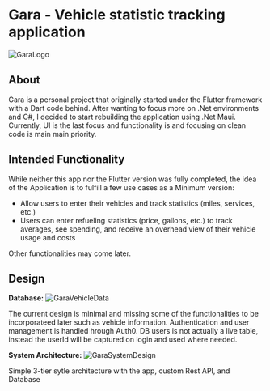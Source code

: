 # **Gara** - Vehicle statistic tracking application
![GaraLogo](https://github.com/DeFuanz/GaraMaui/assets/76855046/868a34cf-8d09-4ab5-a83b-5a01b49b79f9)

## About
Gara is a personal project that originally started under the Flutter framework with a Dart code behind. After wanting to focus more on .Net environments and C#, I decided to start rebuilding the application using .Net Maui. 
Currently, UI is the last focus and functionality is and focusing on clean code is main main priority.

## Intended Functionality
While neither this app nor the Flutter version was fully completed, the idea of the Application is to fulfill a few use cases as a Minimum version:

 - Allow users to enter their vehicles and track statistics (miles, services, etc.)
 - Users can enter refueling statistics (price, gallons, etc.) to track averages, see spending, and receive an overhead view of their vehicle usage and costs

Other functionalities may come later.

## Design
**Database:**
![GaraVehicleData](https://github.com/DeFuanz/GaraMaui/assets/76855046/f5316976-2065-46a1-ab03-3ed95cdd3093)

The current design is minimal and missing some of the functionalities to be incorporateed later such as vehicle information.
Authentication and user management is handled hrough Auth0. DB users is not actually a live table, instead the userId will be captured on login and used where needed.

**System Architecture:**
![GaraSystemDesign](https://github.com/DeFuanz/GaraMaui/assets/76855046/f9c266fa-8d04-4acb-8cd1-fe67b68fa962)

Simple 3-tier sytle architecture with the app, custom Rest API, and Database
